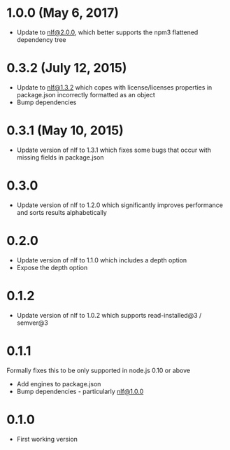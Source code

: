 1.0.0 (May 6, 2017)
====================

* Update to nlf@2.0.0, which better supports the npm3 flattened dependency tree

0.3.2 (July 12, 2015)
====================

* Update to nlf@1.3.2 which copes with license/licenses properties in package.json incorrectly formatted as an object
* Bump dependencies

0.3.1 (May 10, 2015)
====================

* Update version of nlf to 1.3.1 which fixes some bugs that occur with missing fields in package.json

0.3.0
==============

* Update version of nlf to 1.2.0 which significantly improves performance and sorts results alphabetically

0.2.0
==============

* Update version of nlf to 1.1.0 which includes a depth option
* Expose the depth option

0.1.2
==============

* Update version of nlf to 1.0.2 which supports read-installed@3 / semver@3

0.1.1
==============

Formally fixes this to be only supported in node.js 0.10 or above

* Add engines to package.json
* Bump dependencies - particularly nlf@1.0.0

0.1.0
==============

* First working version

